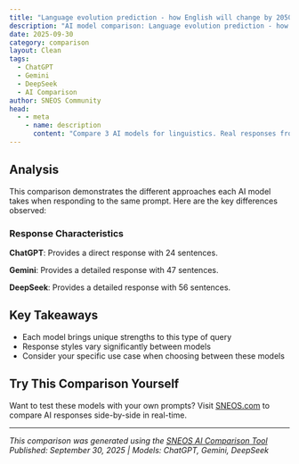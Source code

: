 ```yaml
---
title: "Language evolution prediction - how English will change by 2050"
description: "AI model comparison: Language evolution prediction - how English will change by 2050..."
date: 2025-09-30
category: comparison
layout: Clean
tags:
  - ChatGPT
  - Gemini
  - DeepSeek
  - AI Comparison
author: SNEOS Community
head:
  - - meta
    - name: description
      content: "Compare 3 AI models for linguistics. Real responses from ChatGPT, Gemini, DeepSeek with detailed analysis."
---
```


<ChatComparison
  title="Language evolution prediction - how English will change by 2050"
  prompt="Language evolution prediction - how English will change by 2050"
  :responses='{"ChatGPT": "Predicting exactly how English will change by 2050 involves some speculation, but based on current trends in linguistics, technology, and society, here are some plausible developments:\n\n1. **Vocabulary Expansion and Borrowing** \n- Increased incorporation of words from other languages due to globalization. \n- More tech-related terms, possibly blending with AI, virtual reality, and new sciences. \n- Slang and internet jargon becoming part of everyday speech.\n\n2. **Simplification of Grammar** \n- Continued erosion of irregular verbs and complex verb conjugations. \n- Reduced use of articles and prepositions in casual speech. \n- Streamlining of gendered pronouns, possibly with more widespread adoption of singular \u201Cthey\u201D and new gender-neutral terms.\n\n3. **Pronunciation Changes** \n- Accents may become more homogenized globally due to media and communication technologies. \n- Further reduction in pronunciation distinctions (e.g., vowel sounds merging). \n- Influence of non-native speakers might introduce new phonetic patterns.\n\n4. **Syntax and Sentence Structure** \n- More concise and direct sentence construction, influenced by texting and social media. \n- Increased use of parataxis (placing clauses side by side without conjunctions) reflecting speech patterns in digital communication.\n\n5. **Digital and AI Influence** \n- Language may adapt to better interact with AI and voice assistants, possibly favoring clearer, more explicit commands and queries. \n- Emergence of new modes of written communication combining text with emojis or other digital symbols as standard parts of language.\n\n6. **Standardization vs. Diversification** \n- While global connectivity may encourage standard English, regional and social dialects are likely to persist or even flourish online, creating a dynamic landscape between uniformity and diversity.\n\nIn summary, by 2050, English will likely be more inclusive, simplified in some grammatical aspects, enriched with global vocabulary, and influenced strongly by digital communication trends\u2014all while maintaining its adaptability and expressiveness.", "Gemini": "Predicting language evolution with absolute certainty is impossible. Language change is influenced by countless factors, including technological advancements, social trends, cultural shifts, and even random chance. However, we can make some educated guesses about how English might evolve by 2050, based on current trends and historical patterns.\n\nHere are some potential areas of change:\n\n**1. Vocabulary \u0026 Semantics:**\n\n* **Technology-driven neologisms:** Expect an explosion of new words related to AI, virtual reality, biotechnology, and space exploration. Examples might include terms for specific AI functionalities, metaverse experiences, or gene-editing techniques.\n* **Shortened and abbreviated forms:** Trend will continue, potentially with increased use of initialisms, acronyms, and even emoji-based communication within formal contexts.\n* **Semantic shifts:** Existing words will likely take on new meanings or nuances due to changing social norms and technological applications. Think about how \u0022friend\u0022 and \u0022follow\u0022 changed with the rise of social media.\n* **Blurring of formal and informal language:** Increased use of informal language in professional settings, influenced by social media and a more relaxed communication style.\n* **Loanwords:** Continued borrowing from other languages, especially those prominent in technology, business, and global culture. Asian languages (Mandarin, Korean, Japanese) may contribute significantly, alongside existing influences from Romance languages.\n\n**2. Grammar \u0026 Syntax:**\n\n* **Simplification of grammar:** This has been a long-term trend in English.\n * **Loss of inflections:** Further reduction in verb conjugations, noun cases, and adjective agreement. Already English has minimal inflections compared to many other languages.\n * **Increased use of phrasal verbs:** Using prepositions to modify verbs, (e.g., \u0022look up,\u0022 \u0022turn on\u0022).\n * **More flexible sentence structure:** Less emphasis on strict grammatical rules, particularly in informal contexts.\n* **Singular \u0022they\u0022:** Solidification of \u0022they\u0022 as a gender-neutral singular pronoun, potentially extending to more formal writing.\n* **The \u0022split infinitive\u0022 becoming even more accepted:** Previously frowned upon, structures like \u0022to boldly go\u0022 are already widespread.\n\n**3. Pronunciation \u0026 Phonetics:**\n\n* **Regional dialects:** While globalization can lead to homogenization, regional dialects are also likely to persist and even evolve in unique ways. Certain vowel shifts and consonant pronunciations will continue to define specific regions.\n* **Influence of non-native speakers:** The increasing number of non-native English speakers will inevitably influence pronunciation. Certain pronunciations may become more standardized based on the commonalities of different accents.\n* **Technology-mediated speech:** Speech synthesis and voice assistants could shape pronunciation as people become more accustomed to interacting with artificial voices.\n\n**4. Writing \u0026 Orthography:**\n\n* **Emoji and visual communication:** Greater integration of emojis, GIFs, and other visual elements into written communication, even in some professional contexts.\n* **Changes in punctuation:** Potential shifts in the use of commas, apostrophes, and other punctuation marks, driven by online communication styles.\n* **Adaptive spelling:** Spelling might become more flexible and adaptable to different platforms and devices, potentially tolerating more variations. Automatic spell-checkers already contribute to this.\n\n**Driving Forces of Change:**\n\n* **Technology:** The internet, social media, AI, and voice assistants are powerful catalysts for language change.\n* **Globalization:** Increased interaction between people from different linguistic backgrounds.\n* **Social and cultural movements:** Shifts in social attitudes towards gender, race, and identity inevitably impact language.\n* **Education:** Changes in educational practices and literacy standards can influence language use.\n* **Demographics:** The age, geographic distribution, and cultural background of English speakers will all play a role.\n\n**Caveats:**\n\n* **Unpredictability:** Language change is inherently unpredictable. Unexpected events or technological breakthroughs can drastically alter the course of linguistic evolution.\n* **Regional Variation:** English is a global language with significant regional variations. Changes will not occur uniformly across all dialects.\n* **Preservation Efforts:** Conscious efforts to preserve traditional grammar and vocabulary can slow down or counteract certain trends.\n\nIn conclusion, by 2050, English will likely be more flexible, adaptable, and technologically integrated. It may be characterized by simpler grammar, a larger vocabulary of technology-related terms, and a greater tolerance for informal language. While regional dialects will persist, the influence of globalization and technology will continue to shape the evolution of this dynamic language. We can anticipate a future where English is a more fluid and diverse means of communication, reflecting the ever-changing world around us.\n", "DeepSeek": "Of course. Predicting the exact trajectory of a living language is like forecasting the weather 25 years from now\u2014we can identify the powerful forces at work and model likely outcomes, but surprises are inevitable.\n\nBased on current trends in technology, globalization, and sociolinguistics, here is a detailed prediction of how English is likely to change by 2050.\n\n### Key Driving Forces:\n1. **Technology:** The influence of AI, social media, and digital communication.\n2. **Globalization:** English as a Lingua Franca (ELF) used more between non-native speakers than native ones.\n3. **Cultural Shifts:** Increasing informality and the prioritization of clarity over \u0022correctness.\u0022\n\n---\n\n### 1. Pronunciation and Phonetics: A \u0022Flatter\u0022 Sound\n\n* **The \u0022T\u0022 Sound Softens:** The crisp \u0022t\u0022 in the middle of words like **water** and **butter** will continue to be replaced by a softer \u0022d\u0022 sound (*wadder*, *budder*). Glottal stops (swallowing the \u0027t\u0027 in *mountain* or *Britain*) will become even more standard.\n* **Vowel Merging:** The distinction between certain vowel sounds will blur, especially in fast, informal speech. For example, the vowels in **cot** and **caught** have already merged for many Americans and this will become near-universal.\n* **The \u0022R\u0022 at the End:** The American-style rhotic \u0022R\u0022 (pronouncing the \u0027r\u0027 in *car* and *hard*) will continue to dominate globally due to the influence of media, likely pushing the non-rhotic British \u0022R\u0022 further into a niche, prestige accent.\n\n### 2. Vocabulary and Slang: Faster Turnover and Digital Roots\n\n* **Rapid Obsolescence:** Slang will have a shorter lifespan. Words popular in 2040 may sound as dated to a 2050 teenager as \u0022YOLO\u0022 or \u0022on fleek\u0022 do today.\n* **Tech-Derived Words:** Vocabulary will increasingly come from digital environments.\n * **Nouns from Platforms:** \u0022A DM,\u0022 \u0022a slide,\u0022 \u0022a react,\u0022 \u0022a share\u0022 will become even more concrete actions/objects.\n * **Verbs from Apps:** \u0022To Google\u0022 was the pioneer. We\u0027ll see more like \u0022to Uber somewhere,\u0022 \u0022to Zoom a colleague,\u0022 or \u0022to ChatGPT an essay.\u0022\n * **Gaming \u0026 Internet Slang:** Words like \u0022ghosting,\u0022 \u0022simping,\u0022 \u0022main character energy,\u0022 and \u0022nerf\u0022 (to weaken something) will further bleed into everyday, non-digital language.\n* **Blending and Clipping:** The creation of new words by mashing others together will accelerate.\n * **Blends:** *hangry* (hungry \u002B angry), *glamping* (glamorous \u002B camping). Expect more of these.\n * **Clippings:** *Fridge* (from refrigerator), *Info* (from information). We\u0027ll see more like \u0022 \u0027rents\u0022 for parents or \u0022sitch\u0022 for situation become standard in informal writing.\n\n### 3. Grammar and Syntax: The Triumph of Informality\n\n* **The Decline of Whom:** The word \u0022whom\u0022 will be all but dead in spoken English and rare in most informal writing. Using it will sound formal or pedantic.\n* **They/Them as Singular Standard:** The use of \u0022they/them\u0022 as a singular pronoun for a person of unknown gender (\u0022A doctor should listen to their patient\u0022) or for non-binary individuals will be completely normalized and formally taught in schools.\n* **Preposition Stranding:** Ending a sentence with a preposition (\u0022Who are you going with?\u0022) will be entirely unremarkable, even in most professional contexts. The old rule against it will be seen as a historical curiosity.\n* **Less Subjunctive Mood:** The subjunctive, used in phrases like \u0022If I were rich,\u0022 will increasingly be replaced by \u0022If I was rich,\u0022 which already sounds more natural to many speakers.\n\n### 4. Spelling and Punctuation: The Great Simplification\n\n* **Spelling Standardization (Slowly):** American English spellings (*color*, *center*, *theater*) will continue to gain ground over British spellings (*colour*, *centre*, *theatre*) due to the dominance of US-based tech companies and media.\n* **Punctuation Becomes Lighter:**\n * **The Oxford Comma:** Its use will remain a stylistic choice, but the trend will be towards omitting it for a \u0022cleaner\u0022 look, influenced by headlines and UI text.\n * **Apostrophes Decline:** We will see a continued slow death of the apostrophe in plural acronyms (\u0022DVDs\u0022 not \u0022DVD\u0027s\u0022) and possibly even in possessives, though this will be a much slower battle.\n * **The Period is Aggressive:** In digital messaging, the simple period at the end of a sentence will continue to be interpreted as passive-aggressive or formal. Line breaks will be the default for neutral communication.\n\n### 5. English as a Global Lingua Franca\n\nThis is the most powerful force. Since most English conversations now happen between non-native speakers, their usage will shape the language\u0027s future.\n\n* **Simplified Grammar:** Complex tenses like the past perfect (\u0022I had eaten\u0022) might be used less frequently in international contexts in favor of simpler structures that get the point across.\n* **Core Vocabulary:** A smaller, more efficient core vocabulary will be used for international business, science, and travel. Niche idioms and cultural references that don\u0027t translate well will be avoided in these settings.\n* **\u0022Lingua Franca Core\u0022:** Pronunciation standards for international English will focus on clarity of essential sounds rather than mimicking a native accent. For instance, the \u0022th\u0022 sounds (as in *think* and *this*) might be replaced by \u0027t\u0027, \u0027d\u0027, \u0027f\u0027, or \u0027v\u0027 sounds without causing confusion, as they are not critical for distinguishing words in a global context.\n\n### Summary: English in 2050\n\nBy 2050, English will be:\n\n* **More Informal:** Reflecting the casual tone of digital communication.\n* **More Flexible:** With looser grammar and faster vocabulary turnover.\n* **More Global and Simple:** In its international form, prioritizing clarity and efficiency over the grammatical intricacies of native-speaker dialects.\n* **Deeply Shaped by Technology:** From its new words to its very syntax, which will be influenced by human-AI interaction.\n\nThe English of 2050 will likely be perfectly understandable to a speaker from 2024, but it will feel faster, simpler, and full of new words and expressions that would sound like foreign jargon to us today. The change will be evolutionary, not revolutionary."}' 
  published-date="11:54"
/>

## Analysis

This comparison demonstrates the different approaches each AI model takes when responding to the same prompt. Here are the key differences observed:

### Response Characteristics

**ChatGPT**: Provides a direct response with 24 sentences. 

**Gemini**: Provides a detailed response with 47 sentences. 

**DeepSeek**: Provides a detailed response with 56 sentences. 

## Key Takeaways

- Each model brings unique strengths to this type of query
- Response styles vary significantly between models
- Consider your specific use case when choosing between these models

## Try This Comparison Yourself

Want to test these models with your own prompts? Visit [SNEOS.com](https://sneos.com) to compare AI responses side-by-side in real-time.

---

*This comparison was generated using the [SNEOS AI Comparison Tool](https://sneos.com)*
*Published: September 30, 2025 | Models: ChatGPT, Gemini, DeepSeek*
